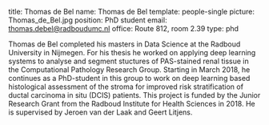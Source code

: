 title: Thomas de Bel
name: Thomas de Bel
template: people-single
picture: Thomas_de_Bel.jpg
position: PhD student
email: thomas.debel@radboudumc.nl
office: Route 812, room 2.39
type: phd

Thomas de Bel completed his masters in Data Science at the Radboud University in Nijmegen. For his thesis he worked on applying deep learning systems to analyse and segment stuctures of PAS-stained renal tissue in the Computational Pathology Research Group. Starting in March 2018, he continues as a PhD-student in this group to work on deep learning based histological assessment of the stroma for improved risk stratification of ductal carcinoma in situ (DCIS) patients. This project is funded by the Junior Research Grant from the Radboud Institute for Health Sciences in 2018. He is supervised by Jeroen van der Laak and Geert Litjens.
